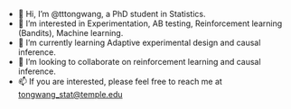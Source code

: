 - 👋 Hi, I’m @tttongwang, a PhD student in Statistics.
- 👀 I’m interested in Experimentation, AB testing, Reinforcement learning (Bandits), Machine learning.
- 🌱 I’m currently learning Adaptive experimental design and causal inference. 
- 💞️ I’m looking to collaborate on reinforcement learning and causal inference.
- 📫 If you are interested, please feel free to reach me at tongwang_stat@temple.edu

<!---
tttongwang/tttongwang is a ✨ special ✨ repository because its `README.md` (this file) appears on your GitHub profile.
You can click the Preview link to take a look at your changes.
--->
